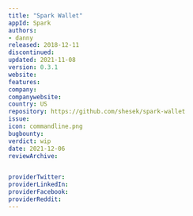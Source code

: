 ```yaml
---
title: "Spark Wallet"  
appId: Spark
authors:
- danny
released: 2018-12-11
discontinued: 
updated: 2021-11-08
version: 0.3.1
website: 
features:
company: 
companywebsite: 
country: US
repository: https://github.com/shesek/spark-wallet
issue: 
icon: commandline.png
bugbounty: 
verdict: wip
date: 2021-12-06
reviewArchive:


providerTwitter: 
providerLinkedIn: 
providerFacebook: 
providerReddit: 
---
```








